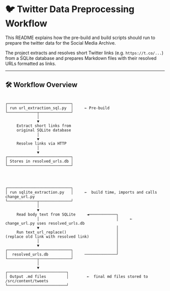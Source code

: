 
# 🐦 Twitter Data Preprocessing Workflow

This README explains how the pre-build and build scripts
should run to prepare the twitter data for the Social Media Archive.

The project extracts and resolves short Twitter links (e.g. `https://t.co/...`) from a SQLite database and prepares Markdown files with their resolved URLs formatted as links.

---

## 🛠️ Workflow Overview

```text

┌────────────────────────────┐
│ run url_extraction_sql.py  │     ← Pre-build 
└─────────────┬──────────────┘
              │
              ▼
     Extract short links from
     original SQLite database
              │
              ▼
     Resolve links via HTTP
              │
              ▼
┌────────────────────────────┐
│ Stores in resolved_urls.db │
└────────────────────────────┘




┌────────────────────────────┐
│ run sqlite_extraction.py   │     ←  build time, imports and calls change_url.py
└─────────────┬──────────────┘
              │             
              ▼
     Read body text from SQLite     ◄────────────┐       
              │                                  │     ←  change_url.py uses resolved_urls.db
              ▼                                  │
     Run text_url_replace()                      │
(replace old link with resolved link)            │
              │                                  │
              ▼                                  │
┌────────────────────────────┐                   │
│  resolved_urls.db          │     ──────────────┘
└─────────────┬──────────────┘              
              │                             
              ▼    
┌──────────────────────────┐
│ Output .md files         │        ←  final md files stored to /src/content/tweets
└──────────────────────────┘


